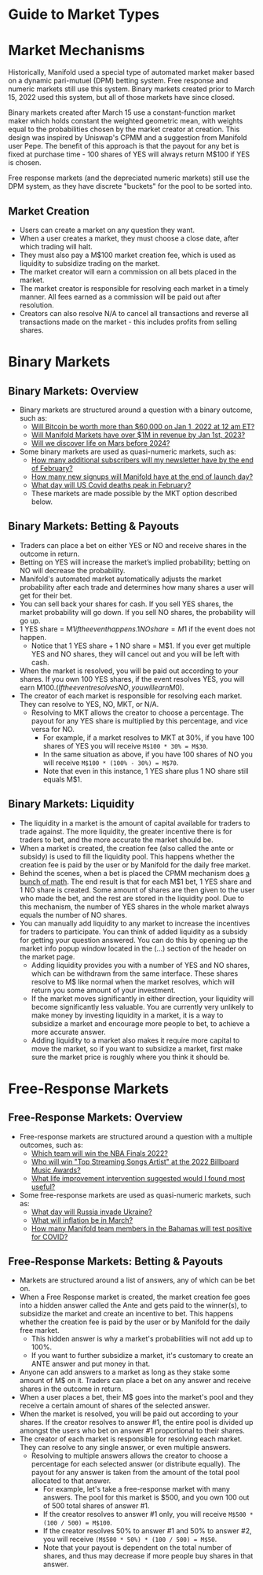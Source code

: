# Guide to Market Types

# Market Mechanisms

Historically, Manifold used a special type of automated market maker based on a dynamic pari-mutuel (DPM) betting
system. Free response and numeric markets still use this system. Binary markets created prior to March 15, 2022 used
this system, but all of those markets have since closed.

Binary markets created after March 15 use a constant-function market maker which holds constant the weighted geometric
mean, with weights equal to the probabilities chosen by the market creator at creation. This design was inspired by
Uniswap's CPMM and a suggestion from Manifold user Pepe. The benefit of this approach is that the payout for any bet
is fixed at purchase time - 100 shares of YES will always return M$100 if YES is chosen.

Free response markets (and the depreciated numeric markets) still use the DPM system, as they have discrete "buckets"
for the pool to be sorted into.

## Market Creation

- Users can create a market on any question they want.
- When a user creates a market, they must choose a close date, after which trading will halt.
- They must also pay a M$100 market creation fee, which is used as liquidity to subsidize trading on the market.
- The market creator will earn a commission on all bets placed in the market.
- The market creator is responsible for resolving each market in a timely manner. All fees earned as a commission will be paid out after resolution.
- Creators can also resolve N/A to cancel all transactions and reverse all transactions made on the market - this includes profits from selling shares.

# Binary Markets

## Binary Markets: Overview

- Binary markets are structured around a question with a binary outcome, such as:
  - [Will Bitcoin be worth more than $60,000 on Jan 1, 2022 at 12 am ET?](https://manifold.markets/SG/will-bitcoin-be-worth-more-than-600)
  - [Will Manifold Markets have over $1M in revenue by Jan 1st, 2023?](https://manifold.markets/ManifoldMarkets/will-mantic-markets-have-over-1m)
  - [Will we discover life on Mars before 2024?](https://manifold.markets/LarsDoucet/will-we-discover-life-on-mars-befor)
- Some binary markets are used as quasi-numeric markets, such as:
  - [How many additional subscribers will my newsletter have by the end of February?](https://manifold.markets/Nu%C3%B1oSempere/how-many-additional-subscribers-wil)
  - [How many new signups will Manifold have at the end of launch day?](https://manifold.markets/ManifoldMarkets/how-many-new-signups-will-manifold)
  - [What day will US Covid deaths peak in February?](https://manifold.markets/JamesGrugett/what-day-will-us-covid-deaths-peak)
  - These markets are made possible by the MKT option described below.

## Binary Markets: Betting & Payouts

- Traders can place a bet on either YES or NO and receive shares in the outcome in return.
- Betting on YES will increase the market’s implied probability; betting on NO will decrease the probability.
- Manifold's automated market automatically adjusts the market probability after each trade and determines how many shares a user will get for their bet.
- You can sell back your shares for cash. If you sell YES shares, the market probability will go down. If you sell NO shares, the probability will go up.
- 1 YES share = M$1 if the event happens. 1 NO share = M$1 if the event does not happen.
  - Notice that 1 YES share + 1 NO share = M$1. If you ever get multiple YES and NO shares, they will cancel out and you will be left with cash.
- When the market is resolved, you will be paid out according to your shares. If you own 100 YES shares, if the event resolves YES, you will earn M$100. (If the event resolves NO, you will earn M$0).
- The creator of each market is responsible for resolving each market. They can resolve to YES, NO, MKT, or N/A.
  - Resolving to MKT allows the creator to choose a percentage. The payout for any YES share is multiplied by this percentage, and vice versa for NO.
    - For example, if a market resolves to MKT at 30%, if you have 100 shares of YES you will receive `M$100 * 30% = M$30`.
    - In the same situation as above, if you have 100 shares of NO you will receive `M$100 * (100% - 30%) = M$70`.
    - Note that even in this instance, 1 YES share plus 1 NO share still equals M$1.

## Binary Markets: Liquidity

- The liquidity in a market is the amount of capital available for traders to trade against. The more liquidity, the greater incentive there is for traders to bet, and the more accurate the market should be.
- When a market is created, the creation fee (also called the ante or subsidy) is used to fill the liquidity pool. This happens whether the creation fee is paid by the user or by Manifold for the daily free market.
- Behind the scenes, when a bet is placed the CPMM mechanism does [a bunch of math](http://bit.ly/maniswap). The end result is that for each M$1 bet, 1 YES share and 1 NO share is created. Some amount of shares are then given to the user who made the bet, and the rest are stored in the liquidity pool.
  Due to this mechanism, the number of YES shares in the whole market always equals the number of NO shares.
- You can manually add liquidity to any market to increase the incentives for traders to participate. You can think of added liquidity as a subsidy for getting your question answered. You can do this by opening up the market info popup window located in the (...) section of the header on the market page.
  - Adding liquidity provides you with a number of YES and NO shares, which can be withdrawn from the same interface. These shares resolve to M$ like normal when the market resolves, which will return you some amount of your investment.
  - If the market moves significantly in either direction, your liquidity will become significantly less valuable. You are currently very unlikely to make money by investing liquidity in a market, it is a way to subsidize a market and encourage more people to bet, to achieve a more accurate answer.
  - Adding liquidity to a market also makes it require more capital to move the market, so if you want to subsidize a market, first make sure the market price is roughly where you think it should be.

# Free-Response Markets

## Free-Response Markets: Overview

- Free-response markets are structured around a question with a multiple outcomes, such as:
  - [Which team will win the NBA Finals 2022?](https://manifold.markets/howtodowtle/which-team-will-win-the-nba-finals)
  - [Who will win "Top Streaming Songs Artist" at the 2022 Billboard Music Awards?](https://manifold.markets/Predictor/who-will-win-top-streaming-songs-ar)
  - [What life improvement intervention suggested would I found most useful?](https://manifold.markets/vlad/what-life-improvement-intervention)
- Some free-response markets are used as quasi-numeric markets, such as:
  - [What day will Russia invade Ukraine?](https://manifold.markets/Duncan/what-day-will-russia-invade-ukraine)
  - [What will inflation be in March?](https://manifold.markets/ManifoldMarkets/what-will-inflation-be-in-march)
  - [How many Manifold team members in the Bahamas will test positive for COVID?](https://manifold.markets/Sinclair/how-many-manifold-team-members-in-t)

## Free-Response Markets: Betting & Payouts

- Markets are structured around a list of answers, any of which can be bet on.
- When a Free Response market is created, the market creation fee goes into a hidden answer called the Ante and gets paid to the winner(s), to subsidize the market and create an incentive to bet. This happens whether the creation fee is paid by the user or by Manifold for the daily free market.
  - This hidden answer is why a market's probabilities will not add up to 100%.
  - If you want to further subsidize a market, it's customary to create an ANTE answer and put money in that.
- Anyone can add answers to a market as long as they stake some amount of M$ on it. Traders can place a bet on any answer and receive shares in the outcome in return.
- When a user places a bet, their M$ goes into the market's pool and they receive a certain amount of shares of the selected answer.
- When the market is resolved, you will be paid out according to your shares. If the creator resolves to answer #1, the entire pool is divided up amongst the users who bet on answer #1 proportional to their shares.
- The creator of each market is responsible for resolving each market. They can resolve to any single answer, or even multiple answers.
  - Resolving to multiple answers allows the creator to choose a percentage for each selected answer (or distribute equally). The payout for any answer is taken from the amount of the total pool allocated to that answer.
    - For example, let's take a free-response market with many answers. The pool for this market is $500, and you own 100 out of 500 total shares of answer #1.
    - If the creator resolves to answer #1 only, you will receive `M$500 * (100 / 500) = M$100`.
    - If the creator resolves 50% to answer #1 and 50% to answer #2, you will receive `(M$500 * 50%) * (100 / 500) = M$50`.
    - Note that your payout is dependent on the total number of shares, and thus may decrease if more people buy shares in that answer.
